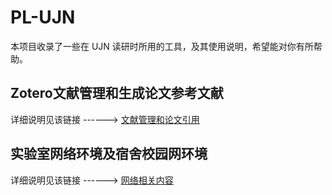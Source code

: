 # PL-UJN

本项目收录了一些在 UJN 读研时所用的工具，及其使用说明，希望能对你有所帮助。

## Zotero文献管理和生成论文参考文献

详细说明见该链接 ------> [文献管理和论文引用](https://github.com/nicholas9698/PL-UJN/tree/main/%E6%96%87%E7%8C%AE%E7%AE%A1%E7%90%86%E5%92%8C%E8%AE%BA%E6%96%87%E5%BC%95%E7%94%A8)

## 实验室网络环境及宿舍校园网环境

详细说明见该链接 ------> [网络相关内容](https://github.com/nicholas9698/PL-UJN/tree/main/%E7%BD%91%E7%BB%9C%E7%9B%B8%E5%85%B3%E5%86%85%E5%AE%B9)